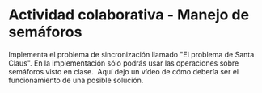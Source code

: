 # Actividad colaborativa - Manejo de semáforos
Implementa el problema de sincronización llamado "El problema de Santa Claus". En la implementación sólo podrás usar las operaciones sobre semáforos visto en clase.  Aquí dejo un vídeo de cómo debería ser el funcionamiento de una posible solución.